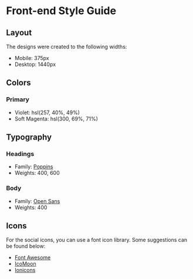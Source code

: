 # Front-end Style Guide
## Layout
The designs were created to the following widths:

- Mobile: 375px
- Desktop: 1440px

## Colors
### Primary
- Violet: hsl(257, 40%, 49%)
- Soft Magenta: hsl(300, 69%, 71%)

## Typography
### Headings
- Family: [Poppins](https://fonts.google.com/specimen/Poppins)
- Weights: 400, 600

### Body
- Family: [Open Sans](https://fonts.google.com/specimen/Open+Sans)
- Weights: 400

## Icons
For the social icons, you can use a font icon library. Some suggestions can be found below:
- [Font Awesome](https://fontawesome.com/)
- [IcoMoon](https://icomoon.io/)
- [Ionicons](https://ionicons.com/)